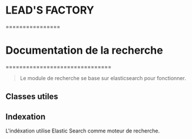 # LEAD'S FACTORY
================

# Documentation de la recherche
===============================

> Le module de recherche se base sur elasticsearch pour fonctionner.
>

## Classes utiles


## Indexation

L'indéxation utilise Elastic Search comme moteur de recherche.

